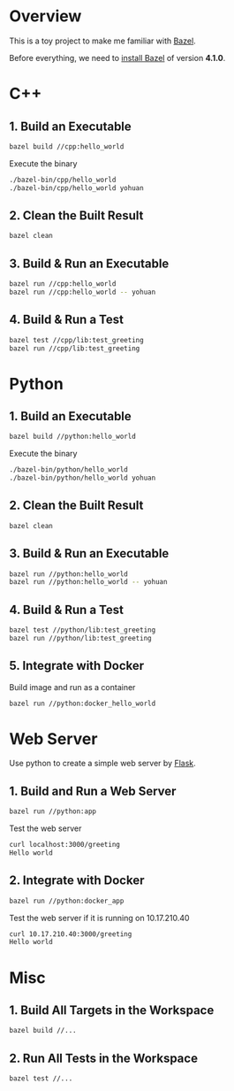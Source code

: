 # Overview

This is a toy project to make me familiar with [Bazel](https://bazel.build/).

Before everything, we need to [install Bazel](https://docs.bazel.build/versions/main/install.html) of version **4.1.0**.

# C++

## 1. Build an Executable

```bash
bazel build //cpp:hello_world
```

Execute the binary

```bash
./bazel-bin/cpp/hello_world
./bazel-bin/cpp/hello_world yohuan
```

## 2. Clean the Built Result

```bash
bazel clean
```

## 3.  Build & Run an Executable

```bash
bazel run //cpp:hello_world
bazel run //cpp:hello_world -- yohuan
```

## 4. Build & Run a Test

```bash
bazel test //cpp/lib:test_greeting
bazel run //cpp/lib:test_greeting
```

# Python

## 1. Build an Executable

```bash
bazel build //python:hello_world
```

Execute the binary

```bash
./bazel-bin/python/hello_world
./bazel-bin/python/hello_world yohuan
```

## 2. Clean the Built Result

```bash
bazel clean
```

## 3.  Build & Run an Executable

```bash
bazel run //python:hello_world
bazel run //python:hello_world -- yohuan
```

## 4. Build & Run a Test

```bash
bazel test //python/lib:test_greeting
bazel run //python/lib:test_greeting
```

## 5. Integrate with Docker

Build image and run as a container

```bash
bazel run //python:docker_hello_world
```

# Web Server

Use python to create a simple web server by [Flask](https://flask.palletsprojects.com/en/2.0.x/).

## 1. Build and Run a Web Server

```bash
bazel run //python:app
```

Test the web server

```bash
curl localhost:3000/greeting
Hello world
```

## 2. Integrate with Docker

```bash
bazel run //python:docker_app
```

Test the web server if it is running on 10.17.210.40

```bash
curl 10.17.210.40:3000/greeting
Hello world
```
# Misc

## 1. Build All Targets in the Workspace

```bash
bazel build //...
```

## 2. Run All Tests in the Workspace

```bash
bazel test //...
```
